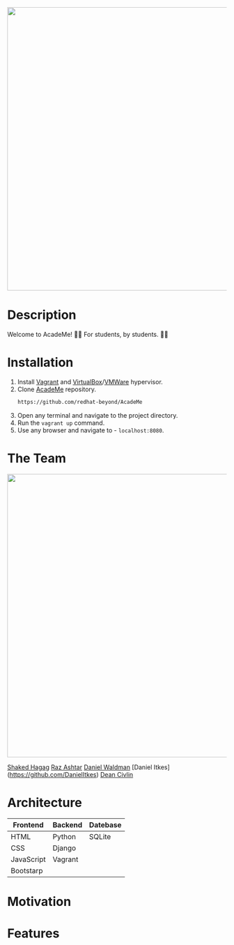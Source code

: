 <img src="https://i.ibb.co/wg0kWGD/Whats-App-Image-2021-11-08-at-5-56-01-PM.jpg" width="650">


# Description

Welcome to AcadeMe! :technologist:
For students, by students. :student:


# Installation

1. Install [Vagrant](https://www.vagrantup.com/) and [VirtualBox](https://www.virtualbox.org/)/[VMWare](https://www.vmware.com/) hypervisor.
2. Clone [AcadeMe](https://github.com/redhat-beyond/AcadeMe) repository.
   ```sh
   https://github.com/redhat-beyond/AcadeMe
   ```
3. Open any terminal and navigate to the project directory.
4. Run the `vagrant up` command.
5. Use any browser and navigate to - `localhost:8080`.

# The Team 

<img src="https://i.ibb.co/CQgnF7L/OurTeam.png" width="650">

[Shaked Hagag](https://github.com/shakedhagag) [Raz Ashtar](https://github.com/razashtar93) [Daniel Waldman](https://github.com/DanWaldman) [Daniel Itkes] (https://github.com/DanielItkes) [Dean Civlin](https://github.com/DeanCivlin)


# Architecture

| Frontend      | Backend      | Datebase      |
| ------------- | ------------- | ------------- |
| HTML          | Python        | SQLite        |
| CSS           | Django        |  
| JavaScript    | Vagrant       |
| Bootstarp     |



# Motivation


# Features

